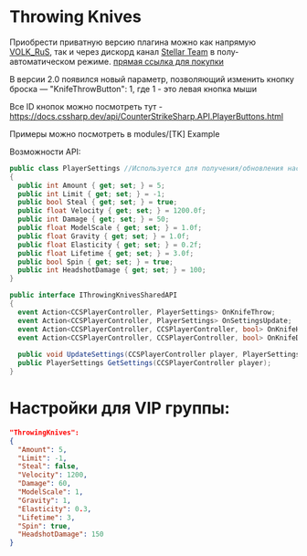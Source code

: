 # Throwing Knives

Приобрести приватную версию плагина можно как напрямую [VOLK_RuS](https://discord.com/users/222462171500642304), так и через дискорд канал [Stellar Team](https://discord.com/invite/stellarteam) в полу-автоматическом режиме.
[прямая ссылка для покупки](https://stellarteam.store/resource/cs2-throwing-knives)

В версии 2.0 появился новый параметр, позволяющий изменить кнопку броска — "KnifeThrowButton": 1, где 1 - это левая кнопка мыши

Все ID кнопок можно посмотреть тут - https://docs.cssharp.dev/api/CounterStrikeSharp.API.PlayerButtons.html

Примеры можно посмотреть в modules/[TK] Example

Возможности API:

```c#
public class PlayerSettings //Используется для получения/обновления настроек игрока
{
  public int Amount { get; set; } = 5;
  public int Limit { get; set; } = -1;
  public bool Steal { get; set; } = true;
  public float Velocity { get; set; } = 1200.0f;
  public int Damage { get; set; } = 50;
  public float ModelScale { get; set; } = 1.0f;
  public float Gravity { get; set; } = 1.0f;
  public float Elasticity { get; set; } = 0.2f;
  public float Lifetime { get; set; } = 3.0f;
  public bool Spin { get; set; } = true;
  public int HeadshotDamage { get; set; } = 100;
}

public interface IThrowingKnivesSharedAPI
{
  event Action<CCSPlayerController, PlayerSettings> OnKnifeThrow;                  // Событие броска ножа
  event Action<CCSPlayerController, PlayerSettings> OnSettingsUpdate;              // Событие обновления настроек (Не вызывается при ручном обновлении)
  event Action<CCSPlayerController, CCSPlayerController, bool> OnKnifeHit;         // Событие попадания ножа по игроку (attacker, victim, headshot)
  event Action<CCSPlayerController, CCSPlayerController, bool> OnKnifeDeath;       // Событие убийства игрока с помощью метательного ножа (attacker, victim, headshot)
	
  public void UpdateSettings(CCSPlayerController player, PlayerSettings settings); // Обновление настроек
  public PlayerSettings GetSettings(CCSPlayerController player);                   // Получение настроек
}
```

# Настройки для VIP группы:
```Json
"ThrowingKnives":
{
  "Amount": 5,
  "Limit": -1,
  "Steal": false,
  "Velocity": 1200,
  "Damage": 60,
  "ModelScale": 1,
  "Gravity": 1,
  "Elasticity": 0.3,
  "Lifetime": 3,
  "Spin": true,
  "HeadshotDamage": 150
}
```
